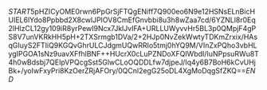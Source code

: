 $START$5pHZICyOME0rwn6PpGrSjFTQgENiff7Q900eo6N9e12HSNsELnBicHUIEL6lYdo8Ppbbd2X8cwlJPlOV8CmEfGnvbbi8u3h8wZaa7cd/6YZNLl8r0Eq2lHlzCL12gy109iR8yrPewI9Ncx7JklJvIFA+URLLUWyvvHr5BL3p0QMpjF4gPS8V7unVKRkHH5pH+2TXSrmgb1DVa/2+2HJp0NvZekWwtyTDKmZrxix/HAsqGIuyS2FTIiQ9KGQvGhrULCJdgmUQwRRIo5tmj0hYQ9M/VInZxPQho3vbHLygIPGOA1sNz9uavXFfhlBNF++HUcrX0cLuPZNDoXFQIWbdI/IuNPpsuRWu8T4h0wBdsbj7QEIpVPQcgSst5GlwCLoOQDDLfw7djpeJ/Iq4y6B7BoH6kCvUHjBk+/yoIwFxyPri8KzOerZRjAFOry/0QCnl2egG25oDL4XgMoDqgSfZKQ==$END$